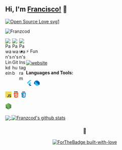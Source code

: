 ## Hi, I'm [Francisco!](https://fpalcios.com.ar) 👋

[![Open Source Love svg1](https://badges.frapsoft.com/os/v1/open-source.svg?v=103)](https://github.com/ellerbrock/open-source-badges/)

<p align="left"> <img src="https://komarev.com/ghpvc/?username=Franzcod&label=Views&color=blue&style=plastic" alt="Franzcod" /> </p>


<a href="www.linkedin.com/in/francisco-palacios1989">
  <img align="left" alt="Pawan's Linkdein" width="22px" src="https://cdn.jsdelivr.net/npm/simple-icons@v3/icons/linkedin.svg" />
</a>
<a href="https://github.com/Franzcod">
  <img align="left" alt="Pawan's Github" width="22px" src="https://cdn.jsdelivr.net/npm/simple-icons@v3/icons/github.svg" />
</a>

<a href="https://instagram.com/palaciosf/">
  <img align="left" alt="Pawan's Instagram" width="22px" src="https://cdn.jsdelivr.net/npm/simple-icons@v3/icons/instagram.svg" />
</a>


<br/>


- ⚡ Fun 


[![website](https://img.shields.io/badge/Portfolio_Website-2648ff?style=flat-square&logo=google-chrome)](https://fpalacios.com.ar/)




**Languages and Tools:**  

<code><img height="20" src="https://raw.githubusercontent.com/github/explore/80688e429a7d4ef2fca1e82350fe8e3517d3494d/topics/flutter/flutter.png"></code>
<code><img height="20" src="https://raw.githubusercontent.com/github/explore/80688e429a7d4ef2fca1e82350fe8e3517d3494d/topics/dart/dart.png"></code>

<code><img height="20" src="https://raw.githubusercontent.com/github/explore/80688e429a7d4ef2fca1e82350fe8e3517d3494d/topics/javascript/javascript.png"></code>
<code><img height="20" src="https://raw.githubusercontent.com/github/explore/80688e429a7d4ef2fca1e82350fe8e3517d3494d/topics/html/html.png"></code>
<code><img height="20" src="https://raw.githubusercontent.com/github/explore/80688e429a7d4ef2fca1e82350fe8e3517d3494d/topics/css/css.png"></code>

<code><img height="20" src="https://raw.githubusercontent.com/github/explore/80688e429a7d4ef2fca1e82350fe8e3517d3494d/topics/nodejs/nodejs.png"></code>    

<a href="https://github.com/Franzcod">
  <img align="center" src="https://github-readme-stats.vercel.app/api/top-langs/?username=Franzcod&theme=light&hide_langs_below=1" />
</a>
<a href="https://github.com/Franzcod">
 <img align="center" src="https://github-readme-stats.vercel.app/api?username=Franzcod&show_icons=true&theme=light&line_height=27" alt="Franzcod's github stats"/>
</a>


<div align="center">

### 🐺
[![ForTheBadge built-with-love](http://ForTheBadge.com/images/badges/built-with-love.svg)](https://GitHub.com/Naereen/)

</div>
